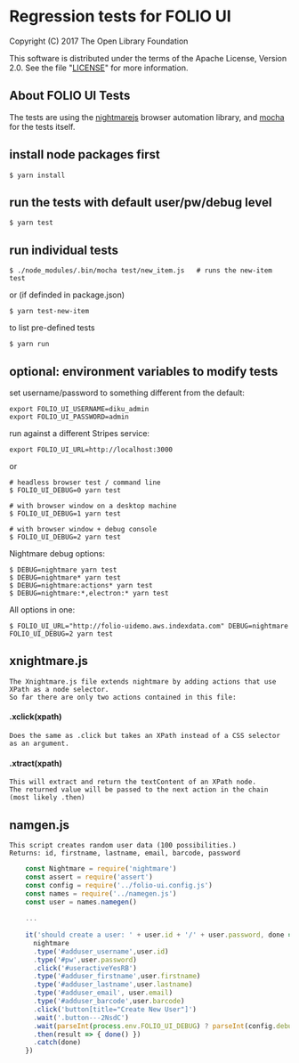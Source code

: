 # Regression tests for FOLIO UI

Copyright (C) 2017 The Open Library Foundation

This software is distributed under the terms of the Apache License,
Version 2.0. See the file "[LICENSE](LICENSE)" for more information.

## About FOLIO UI Tests

The tests are using the [nightmarejs](http://www.nightmarejs.org) browser automation library,
and [mocha](https://mochajs.org) for the tests itself.


## install node packages first

    $ yarn install

## run the tests with default user/pw/debug level

    $ yarn test
    
## run individual tests
 
    $ ./node_modules/.bin/mocha test/new_item.js   # runs the new-item test

or (if definded in package.json)

    $ yarn test-new-item
    
to list pre-defined tests

    $ yarn run

## optional: environment variables to modify tests

set username/password to something different from the default:

    export FOLIO_UI_USERNAME=diku_admin
    export FOLIO_UI_PASSWORD=admin

run against a different Stripes service:

    export FOLIO_UI_URL=http://localhost:3000

or

    # headless browser test / command line
    $ FOLIO_UI_DEBUG=0 yarn test

    # with browser window on a desktop machine
    $ FOLIO_UI_DEBUG=1 yarn test

    # with browser window + debug console
    $ FOLIO_UI_DEBUG=2 yarn test

Nightmare debug options:

    $ DEBUG=nightmare yarn test
    $ DEBUG=nightmare* yarn test
    $ DEBUG=nightmare:actions* yarn test
    $ DEBUG=nightmare:*,electron:* yarn test


All options in one:

    $ FOLIO_UI_URL="http://folio-uidemo.aws.indexdata.com" DEBUG=nightmare FOLIO_UI_DEBUG=2 yarn test
    
## xnightmare.js

    The Xnightmare.js file extends nightmare by adding actions that use XPath as a node selector.
    So far there are only two actions contained in this file: 
    
#### .xclick(xpath) 

    Does the same as .click but takes an XPath instead of a CSS selector as an argument.

#### .xtract(xpath)

    This will extract and return the textContent of an XPath node.
    The returned value will be passed to the next action in the chain (most likely .then)
    
## namgen.js

    This script creates random user data (100 possibilities.)
    Returns: id, firstname, lastname, email, barcode, password

```js
    const Nightmare = require('nightmare')
    const assert = require('assert')
    const config = require('../folio-ui.config.js')
    const names = require('../namegen.js')
    const user = names.namegen()
    
    ...
    
    it('should create a user: ' + user.id + '/' + user.password, done => {
      nightmare
      .type('#adduser_username',user.id)
      .type('#pw',user.password)
      .click('#useractiveYesRB')
      .type('#adduser_firstname',user.firstname)
      .type('#adduser_lastname',user.lastname)
      .type('#adduser_email', user.email)
      .type('#adduser_barcode',user.barcode)
      .click('button[title="Create New User"]')
      .wait('.button---2NsdC')
      .wait(parseInt(process.env.FOLIO_UI_DEBUG) ? parseInt(config.debug_sleep) : 0) // debugging
      .then(result => { done() })
      .catch(done)
    })
```

